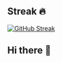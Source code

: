 ## Streak 🔥
[![GitHub Streak](https://github-readme-streak-stats.herokuapp.com?user=admica&theme=dark)](https://git.io/streak-stats)

## Hi there 👋

<!--
**admica/admica** is a ✨ _special_ ✨ repository because its `README.md` (this file) appears on your GitHub profile.

Here are some ideas to get you started:

- 🔭 I’m currently working on ...
- 🌱 I’m currently learning ...
- 👯 I’m looking to collaborate on ...
- 🤔 I’m looking for help with ...
- 💬 Ask me about ...
- 📫 How to reach me: ...
- 😄 Pronouns: ...
- ⚡ Fun fact: ...
-->
